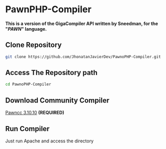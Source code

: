 # PawnPHP-Compiler

**This is a version of the GigaCompiler API written by Sneedman, for the "*PAWN*" language.**

## Clone Repository

   ```bash
   git clone https://github.com/JhonatanJavierDev/PawnoPHP-Compiler.git
   ```

## Access The Repository path

   ```bash
   cd PawnoPHP-Compiler
   ```

## Download Community Compiler

[Pawncc 3.10.10](https://github.com/pawn-lang/compiler/releases/tag/v3.10.10) **(REQUIRED)**

## Run Compiler

Just run Apache and access the directory


